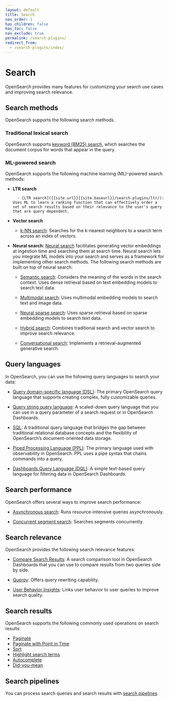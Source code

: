 ```yaml
---
layout: default
title: Search
nav_order: 1
has_children: false
has_toc: false
nav_exclude: true
permalink: /search-plugins/
redirect_from:
  - /search-plugins/index/
---
```


# Search

OpenSearch provides many features for customizing your search use cases and improving search relevance.

## Search methods

OpenSearch supports the following search methods.

### Traditional lexical search

OpenSearch supports [keyword (BM25) search]({{site.url}}{{site.baseurl}}/search-plugins/keyword-search/), which searches the document corpus for words that appear in the query.

### ML-powered search


OpenSearch supports the following machine learning (ML)-powered search methods:

- **LTR search**

        - [LTR search]({{site.url}}{{site.baseurl}}/search-plugins/ltr/): Uses ML to learn a ranking function that can effectively order a set of search results based on their relevance to the user's query that are query dependent.  

- **Vector search**

    - [k-NN search]({{site.url}}{{site.baseurl}}/search-plugins/knn/): Searches for the k-nearest neighbors to a search term across an index of vectors.

- **Neural search**: [Neural search]({{site.url}}{{site.baseurl}}/search-plugins/neural-search/) facilitates generating vector embeddings at ingestion time and searching them at search time. Neural search lets you integrate ML models into your search and serves as a framework for implementing other search methods. The following search methods are built on top of neural search:

    - [Semantic search]({{site.url}}{{site.baseurl}}/search-plugins/semantic-search/): Considers the meaning of the words in the search context. Uses dense retrieval based on text embedding models to search text data.

    - [Multimodal search]({{site.url}}{{site.baseurl}}/search-plugins/multimodal-search/): Uses multimodal embedding models to search text and image data.

    - [Neural sparse search]({{site.url}}{{site.baseurl}}/search-plugins/neural-sparse-search/): Uses sparse retrieval based on sparse embedding models to search text data.

    - [Hybrid search]({{site.url}}{{site.baseurl}}/search-plugins/hybrid-search/): Combines traditional search and vector search to improve search relevance.

    - [Conversational search]({{site.url}}{{site.baseurl}}/search-plugins/conversational-search/): Implements a retrieval-augmented generative search.

## Query languages

In OpenSearch, you can use the following query languages to search your data:

- [Query domain-specific language (DSL)]({{site.url}}{{site.baseurl}}/query-dsl/index/): The primary OpenSearch query language that supports creating complex, fully customizable queries.

- [Query string query language]({{site.url}}{{site.baseurl}}/query-dsl/full-text/query-string/): A scaled-down query language that you can use in a query parameter of a search request or in OpenSearch Dashboards.

- [SQL]({{site.url}}{{site.baseurl}}/search-plugins/sql/sql/index/): A traditional query language that bridges the gap between traditional relational database concepts and the flexibility of OpenSearch’s document-oriented data storage.

- [Piped Processing Language (PPL)]({{site.url}}{{site.baseurl}}/search-plugins/sql/ppl/index/): The primary language used with observability in OpenSearch. PPL uses a pipe syntax that chains commands into a query.

- [Dashboards Query Language (DQL)]({{site.url}}{{site.baseurl}}/dashboards/dql/): A simple text-based query language for filtering data in OpenSearch Dashboards.

## Search performance

OpenSearch offers several ways to improve search performance:

- [Asynchronous search]({{site.url}}{{site.baseurl}}/search-plugins/async/): Runs resource-intensive queries asynchronously.

- [Concurrent segment search]({{site.url}}{{site.baseurl}}/search-plugins/concurrent-segment-search/): Searches segments concurrently.

## Search relevance

OpenSearch provides the following search relevance features:

- [Compare Search Results]({{site.url}}{{site.baseurl}}/search-plugins/search-relevance/compare-search-results/): A search comparison tool in OpenSearch Dashboards that you can use to compare results from two queries side by side.

- [Querqy]({{site.url}}{{site.baseurl}}/search-plugins/querqy/): Offers query rewriting capability.

- [User Behavior Insights]({{site.url}}{{site.baseurl}}/search-plugins/ubi/): Links user behavior to user queries to improve search quality.

## Search results

OpenSearch supports the following commonly used operations on search results:

- [Paginate]({{site.url}}{{site.baseurl}}/search-plugins/searching-data/paginate/)
- [Paginate with Point in Time]({{site.url}}{{site.baseurl}}/search-plugins/point-in-time/)
- [Sort]({{site.url}}{{site.baseurl}}/search-plugins/searching-data/sort/)
- [Highlight search terms]({{site.url}}{{site.baseurl}}/search-plugins/searching-data/highlight/)
- [Autocomplete]({{site.url}}{{site.baseurl}}/search-plugins/searching-data/autocomplete/)
- [Did-you-mean]({{site.url}}{{site.baseurl}}/search-plugins/searching-data/did-you-mean/)

## Search pipelines

You can process search queries and search results with [search pipelines]({{site.url}}{{site.baseurl}}/search-plugins/search-pipelines/index/).
